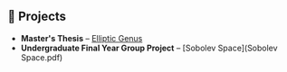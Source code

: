 

## 📂 Projects
- **Master's Thesis** – [Elliptic Genus](elliptic_genus__Colored_version_.pdf)
- **Undergraduate Final Year Group Project** – [Sobolev Space](Sobolev Space.pdf)
